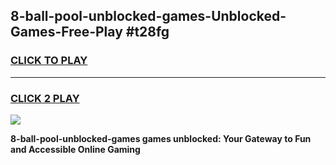
## 8-ball-pool-unblocked-games-Unblocked-Games-Free-Play #t28fg
<h3>
<a href="https://us.freeplayer.one?title=8-ball-pool-unblocked-games&ref=9M">CLICK TO PLAY</a></h3>
<hr>

<h3>
<a href="https://us.freeplayer.one?title=8-ball-pool-unblocked-games&ref=9M">CLICK 2 PLAY</a>
  
</h3>

<a href="https://us.freeplayer.one?title=8-ball-pool-unblocked-games&ref=9M"><img src="https://clearcache.store/games.png"></a>


**8-ball-pool-unblocked-games games unblocked: Your Gateway to Fun and Accessible Online Gaming**

